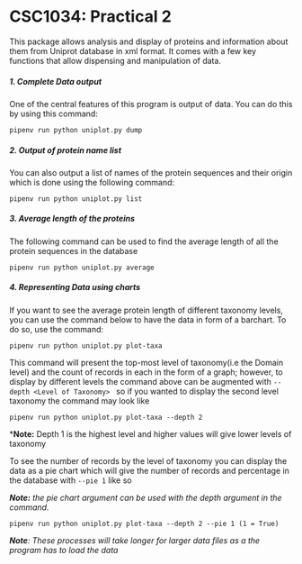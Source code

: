 <H1>CSC1034: Practical 2</H1>


This package allows analysis and display of proteins and information about them from Uniprot database in xml format.
It comes with a few key functions that allow dispensing and manipulation of data.

<h5>1. Complete Data output </h5>
One of the central features of this program is output of data. You can do this by using this command:

    pipenv run python uniplot.py dump

<h5>2. Output of protein name list </h2>
You can also output a list of names of the protein sequences and their origin which is done using the following command:

    pipenv run python uniplot.py list
    
<h5>3. Average length of the proteins</h5>
The following command can be used to find the average length of all the protein sequences in the database

    pipenv run python uniplot.py average

<h5>4. Representing Data using charts </h5>
If you want to see the average protein length of different taxonomy levels, you can use the command below to have the
 data in form of a barchart. To do so, use the command:
 
    pipenv run python uniplot.py plot-taxa
    
This command will present the top-most level of taxonomy(i.e the Domain level) and the count of records in each in the
 form of a graph; however, to display by different levels the command above can be
 augmented with `--depth <Level of Taxonomy> ` so if you wanted to display the second level taxonomy the command may 
 look like
 
    pipenv run python uniplot.py plot-taxa --depth 2
    
 ***Note:** Depth 1 is  the highest level and higher values will give lower levels of taxonomy


To see the number of records by the level of taxonomy you can display the data as a pie chart which will give the
 number of records and percentage in the database with `--pie 1` like so
 
 ***Note:** the pie chart argument can be used with the depth argument in the command.*
 
    pipenv run python uniplot.py plot-taxa --depth 2 --pie 1 (1 = True)


***Note**: These processes will take longer for larger data files as a the program has to load the data*
